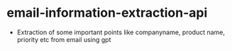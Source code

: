 # email-information-extraction-api
- Extraction of some important points like companyname, product name, priority etc from email using gpt
